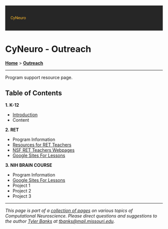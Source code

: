 ![](/images/cyneurologo2.png)

# CyNeuro - Outreach

[**Home**](/) > [**Outreach**](./)

---
Program support resource page.

## Table of Contents

**1. K-12** 

* [Introduction](/research/introduction)
* Content

**2. RET**

* Program Information
* [Resources for RET Teachers](https://sites.google.com/baypath.edu/ret-intro-at-mizzou/home)
* [NSF RET Teachers Webpages](/outreach/teacherpages)
* [Google Sites For Lessons](/outreach/googlesites)

**3. NIH BRAIN COURSE**

* Program Information
* [Google Sites For Lessons](/outreach/googlesites)
* Project 1
* Project 2
* Project 3

---
*This page is part of a [collection of pages](/) on various topics of Computational Neuroscience. Please direct questions and suggestions to the author [Tyler Banks](https://tylerbanks.net) at [tbanks@mail.missouri.edu](mailto:tbanks@mail.missouri.edu).*
